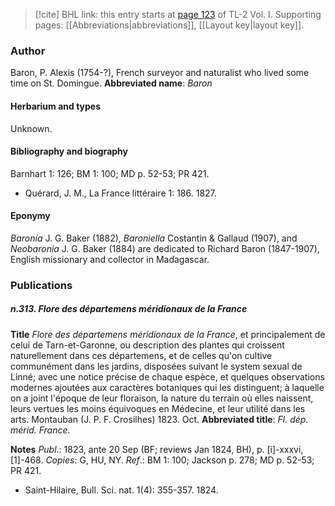 > [!cite] BHL link: this entry starts at [page 123](https://www.biodiversitylibrary.org/page/33120254) of TL-2 Vol. I.
> Supporting pages: [[Abbreviations|abbreviations]], [[Layout key|layout key]].

### Author

Baron, P. Alexis (1754-?), French surveyor and naturalist who lived some time on St. Domingue. 
**Abbreviated name**: *Baron*

#### Herbarium and types

Unknown.

#### Bibliography and biography

Barnhart 1: 126; BM 1: 100; MD p. 52-53; PR 421.
- Quérard, J. M., La France littéraire 1: 186. 1827.

#### Eponymy

*Baronía* J. G. Baker (1882), *Baroniella* Costantin & Gallaud (1907), and *Neobaronia* J. G. Baker (1884) are dedicated to Richard Baron (1847-1907), English missionary and collector in Madagascar.

### Publications

##### n.313. Flore des départemens méridionaux de la France

**Title**
*Flore des départemens méridionaux de la France*, et principalement de celui de Tarn-et-Garonne, ou description des plantes qui croissent naturellement dans ces départemens, et de celles qu'on cultive communément dans les jardins, disposées suivant le system sexual de Linné; avec une notice précise de chaque espèce, et quelques observations modernes ajoutées aux caractères botaniques qui les distinguent; à laquelle on a joint l'époque de leur floraison, la nature du terrain où elles naissent, leurs vertues les moins équivoques en Médecine, et leur utilité dans les arts. Montauban (J. P. F. Crosilhes) 1823. Oct.
**Abbreviated title**: *Fl. dép. mérid. France*.

**Notes**
*Publ*.: 1823, ante 20 Sep (BF; reviews Jan 1824, BH), p. \[i\]-xxxvi, \[1\]-468. *Copies*: G, HU, NY.
*Ref*.: BM 1: 100; Jackson p. 278; MD p. 52-53; PR 421.
- Saint-Hilaire, Bull. Sci. nat. 1(4): 355-357. 1824.

